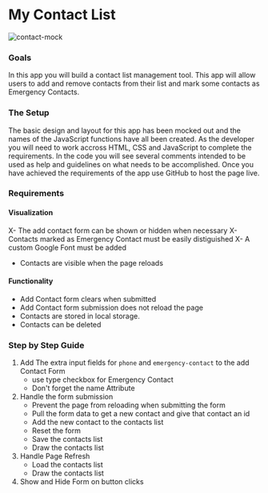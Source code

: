 My Contact List
===============

![contact-mock](resources/mock.png)

### Goals
In this app you will build a contact list management tool. This app will allow users to add and remove contacts from their list and mark some contacts as Emergency Contacts. 

### The Setup
The basic design and layout for this app has been mocked out and the names of the JavaScript functions have all been created. As the developer you will need to work accross HTML, CSS and JavaScript to complete the requirements. In the code you will see several comments intended to be used as help and guidelines on what needs to be accomplished. Once you have achieved the requirements of the app use GitHub to host the page live.

### Requirements

#### Visualization
X- The add contact form can be shown or hidden when necessary
X- Contacts marked as Emergency Contact must be easily distiguished
X- A custom Google Font must be added
- Contacts are visible when the page reloads

#### Functionality 
- Add Contact form clears when submitted
- Add Contact form submission does not reload the page 
- Contacts are stored in local storage. 
- Contacts can be deleted


### Step by Step Guide

1. Add The extra input fields for `phone` and `emergency-contact` to the add Contact Form
    - use type checkbox for Emergency Contact
    - Don't forget the name Attribute
2. Handle the form submission
    - Prevent the page from reloading when submitting the form
    - Pull the form data to get a new contact and give that contact an id
    - Add the new contact to the contacts list
    - Reset the form
    - Save the contacts list
    - Draw the contacts list
3. Handle Page Refresh
    - Load the contacts list
    - Draw the contacts list
4. Show and Hide Form on button clicks
